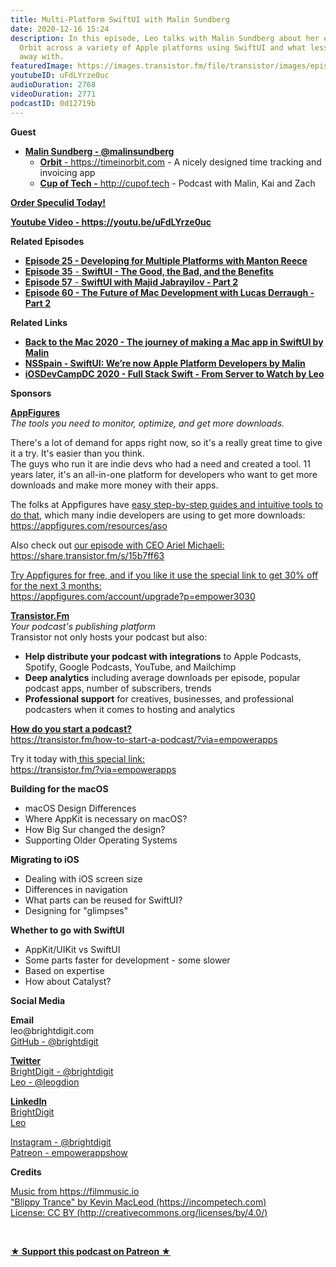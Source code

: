 ```yaml
---
title: Multi-Platform SwiftUI with Malin Sundberg
date: 2020-12-16 15:24
description: In this episode, Leo talks with Malin Sundberg about her experience building
  Orbit across a variety of Apple platforms using SwiftUI and what lessons she came
  away with.
featuredImage: https://images.transistor.fm/file/transistor/images/episode/422245/full_1608126435-artwork.jpg
youtubeID: uFdLYrze0uc
audioDuration: 2768
videoDuration: 2771
podcastID: 0d12719b
---
```

<p><b>Guest</b></p><ul><li>
<a href="https://twitter.com/malinsundberg"><strong>Malin Sundberg - @malinsundberg</strong></a><ul>
<li>
<a href="https://timeinorbit.com"><strong>Orbit</strong> - https://timeinorbit.com</a> - A nicely designed time tracking and invoicing app</li>
<li>
<a href="http://cupof.tech"><strong>Cup of Tech -</strong> http://cupof.tech</a> - Podcast with Malin, Kai and Zach</li>
</ul>
</li></ul><p><a href="https://apps.apple.com/us/app/speculid/id1438319700?mt=12&amp;itsct=apps_box&amp;itscg=30200"><strong>Order Speculid Today!</strong></a><strong></strong></p><p><a href="https://youtu.be/uFdLYrze0uc"><strong>Youtube Video - https://youtu.be/uFdLYrze0uc</strong></a></p><p><b>Related Episodes</b></p><ul>
<li>
<a href="https://share.transistor.fm/s/3498c82f"><strong>Episode 25 - Developing for Multiple Platforms with Manton Reece</strong></a> </li>
<li><a href="https://share.transistor.fm/s/87165d83"><strong>Episode 35</strong> - <strong>SwiftUI - The Good, the Bad, and the Benefits</strong></a></li>
<li><a href="https://share.transistor.fm/s/dfb18c54"><strong>Episode 57</strong> - <strong>SwiftUI with Majid Jabrayilov - Part 2</strong></a></li>
<li><a href="https://share.transistor.fm/s/c73ba3e5"><strong>Episode 60 - The Future of Mac Development with Lucas Derraugh - Part 2</strong></a></li>
</ul><p><b>Related Links</b></p><ul>
<li><a href="https://www.youtube.com/watch?v=twuAkBhoOV8&amp;feature=youtu.be"><strong>Back to the Mac 2020 - The journey of making a Mac app in SwiftUI by Malin</strong></a></li>
<li><a href="https://vimeo.com/479786650/e7f11e6b84"><strong>NSSpain - SwiftUI: We’re now Apple Platform Developers by Malin</strong></a></li>
<li><a href="https://www.youtube.com/watch?v=fzLkHAku1mc"><strong>iOSDevCampDC 2020 - Full Stack Swift - From Server to Watch by Leo</strong></a></li>
</ul><p><b>Sponsors</b></p><p><a href="https://appfigures.com/account/upgrade?p=empower3030"><strong>AppFigures</strong></a><strong><br></strong><em>The tools you need to monitor, optimize, and get more downloads.</em><strong></strong></p><p>There's a lot of demand for apps right now, so it's a really great time to give it a try. It's easier than you think.<br>The guys who run it are indie devs who had a need and created a tool. 11 years later, it's an all-in-one platform for developers who want to get more downloads and make more money with their apps.</p><p>The folks at Appfigures have <a href="https://appfigures.com/resources/aso">easy step-by-step guides and intuitive tools to do that</a>, which many indie developers are using to get more downloads:<br><a href="https://appfigures.com/resources/aso">https://appfigures.com/resources/aso</a></p><p>Also check out <a href="https://share.transistor.fm/s/15b7ff63">our episode with CEO Ariel Michaeli:<br>https://share.transistor.fm/s/15b7ff63</a></p><p><a href="https://appfigures.com/account/upgrade?p=empower3030">Try Appfigures for free, and if you like it use the special link to get 30% off for the next 3 months:</a><a href="https://www.linode.com/?r=97e09acbd5d304d87dadef749491d245e71c74e7"><br></a><a href="https://appfigures.com/account/upgrade?p=empower3030">https://appfigures.com/account/upgrade?p=empower3030</a></p><p><a href="https://transistor.fm/?via=empowerapps"><strong>Transistor.Fm</strong></a><br><em>Your podcast's publishing platform<br></em>Transistor not only hosts your podcast but also:</p><ul>
<li>
<strong>Help distribute your podcast with integrations</strong> to Apple Podcasts, Spotify, Google Podcasts, YouTube, and Mailchimp</li>
<li>
<strong>Deep analytics</strong> including average downloads per episode, popular podcast apps, number of subscribers, trends</li>
<li>
<strong>Professional support</strong> for creatives, businesses, and professional podcasters when it comes to hosting and analytics</li>
</ul><p><a href="https://transistor.fm/how-to-start-a-podcast/?via=empowerapps"><strong>How do you start a podcast?</strong></a><br><a href="https://transistor.fm/how-to-start-a-podcast/?via=empowerapps">https://transistor.fm/how-to-start-a-podcast/?via=empowerapps</a></p><p>Try it today with<a href="https://transistor.fm/?via=empowerapps"> this special link:</a><br><a href="https://transistor.fm/?via=empowerapps">https://transistor.fm/?via=empowerapps</a></p><p><b>Building for the macOS</b></p><ul>
<li>macOS Design Differences</li>
<li>Where AppKit is necessary on macOS?</li>
<li>How Big Sur changed the design?</li>
<li>Supporting Older Operating Systems</li>
</ul><p><b>Migrating to iOS</b></p><ul>
<li>Dealing with iOS screen size</li>
<li>Differences in navigation</li>
<li>What parts can be reused for SwiftUI?</li>
<li>Designing for "glimpses"</li>
</ul><p><b>Whether to go with SwiftUI</b></p><ul>
<li>AppKit/UIKit vs SwiftUI</li>
<li>Some parts faster for development - some slower</li>
<li>Based on expertise </li>
<li>How about Catalyst?</li>
</ul><p><b>Social Media</b></p><p><strong>Email</strong><br>leo@brightdigit.com<br><a href="https://github.com/brightdigit">GitHub - @brightdigit</a></p><p><a href="https://twitter.com/brightdigit"><strong>Twitter </strong><br>BrightDigit - @brightdigit</a><br><a href="https://twitter.com/leogdion">Leo - @leogdion</a></p><p><a href="https://www.linkedin.com/company/bright-digit"><strong>LinkedIn</strong><br>BrightDigit</a><br><a href="https://www.linkedin.com/in/leogdion/">Leo</a></p><p><a href="https://www.instagram.com/brightdigit/">Instagram - @brightdigit</a><br><a href="https://www.patreon.com/empowerappsshow">Patreon - empowerappshow</a></p><p><b>Credits</b></p><p><a href="https://filmmusic.io/">Music from https://filmmusic.io</a><br><a href="https://incompetech.com/">"Blippy Trance" by Kevin MacLeod (https://incompetech.com)</a><br><a href="http://creativecommons.org/licenses/by/4.0/">License: CC BY (http://creativecommons.org/licenses/by/4.0/)</a></p><p><br></p><p><strong><a href="https://www.patreon.com/empowerappsshow" rel="payment" title="★ Support this podcast on Patreon ★">★ Support this podcast on Patreon ★</a></strong></p>
      
